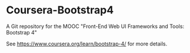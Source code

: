 # Coursera-Bootstrap4
A Git repository for the MOOC "Front-End Web UI Frameworks and Tools: Bootstrap 4"

See https://www.coursera.org/learn/bootstrap-4/ for more details.
